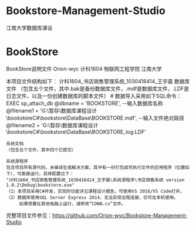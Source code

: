 # Bookstore-Management-Studio
江南大学数据库课设
# BookStore
BookStore说明文件
Orion-wyc  计科1604 物联网工程学院 江南大学

本项目文件结构如下：
计科1604_书店销售管理系统_1030416414_王宇晨
	数据库文件
	（包含五个文件，其中.bak是备份数据库文件，.mdf是数据库文件，.LDF是日志文件，以及一份创建数据库的脚本文件）
	# 数据导入采用如下SQL命令：
	EXEC  sp_attach_db  @dbname  =  'BOOKSTORE',     --输入数据库名称
	@filename1  =  'G:\暂存\数据库课程设计\bookstoreC#\bookstore\DataBase\BOOKSTORE.mdf',  --输入文件绝对路径   
	@filename2  =  'G:\暂存\数据库课程设计\bookstoreC#\bookstore\DataBase\BOOKSTORE_log.LDF'

	系统文档
	（包含五个文件，其中四个已提交）

	系统源程序
	包含项目所有源代码，未编译生成解决方案，其中有一份打包成可执行文件的应用程序（位置如下），可直接运行。具体配置见下：
	"计科1604_书店销售管理系统_1030416414_王宇晨\系统源程序\书店销售系统 version 1.0.2\Debug\bookstore.exe"
	（1）本项目采用C#开发，实现的功能详见课程设计报告。可使用VS 2016/VS Code打开。
	（2）数据库使用SQL Server Express 2014，无法实现远程连接，仅可在本机使用。
	     如果想要在其他电脑上运行，请修改“CONN.cs”文件。
完整项目文件参见：https://github.com/Orion-wyc/Bookstore-Management-Studio
